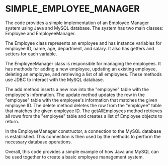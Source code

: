 # SIMPLE_EMPLOYEE_MANAGER
The code provides a simple implementation of an Employee Manager system using Java and MySQL database. The system has two main classes: Employee and EmployeeManager.

The Employee class represents an employee and has instance variables for employee ID, name, age, department, and salary. It also has getters and setters for each variable.

The EmployeeManager class is responsible for managing the employees. It has methods for adding a new employee, updating an existing employee, deleting an employee, and retrieving a list of all employees. These methods use JDBC to interact with the MySQL database.

The add method inserts a new row into the "employee" table with the employee's information. The update method updates the row in the "employee" table with the employee's information that matches the given employee ID. The delete method deletes the row from the "employee" table that matches the given employee ID. The getAllEmployees method retrieves all rows from the "employee" table and creates a list of Employee objects to return.

In the EmployeeManager constructor, a connection to the MySQL database is established. This connection is then used by the methods to perform the necessary database operations.

Overall, this code provides a simple example of how Java and MySQL can be used together to create a basic employee management system. 
